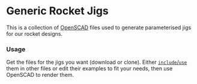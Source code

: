 # Generic Rocket Jigs

This is a collection of [OpenSCAD](https://openscad.org/) files used to generate parameterised jigs for our rocket designs.

### Usage

Get the files for the jigs you want (download or clone).
Either [`include`/`use`](https://en.wikibooks.org/wiki/OpenSCAD_User_Manual/Include_Statement) them in other files or edit their examples to fit your needs, then use OpenSCAD to render them.
